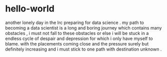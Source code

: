 # hello-world
another lonely day in the lrc preparing for data science . my path to becoming a data scientist is a long and boring journey which contains many obstacles , i must not fall to these obstacles or else i will be stuck in a endless cycle of despair and depression for which i only have myself to blame. with the placements coming close and the pressure surely but definitely increasing and i must stick to one path with destination unknown .
